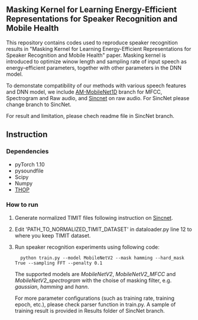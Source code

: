 ## Masking Kernel for Learning Energy-Efficient Representations for Speaker Recognition and Mobile Health

This repository contains codes used to reproduce speaker recognition results in "Masking Kernel for Learning Energy-Efficient Representations for Speaker Recognition and Mobile Health" paper.
Masking kernel is introduced to optimize winow length and sampling rate of input speech as energy-efficient parameters, together with other parameters in the DNN model.

To demonstate compatibility of our methods with various speech features and DNN model, we include [AM-MobileNet1D](https://github.com/joaoantoniocn/AM-MobileNet1D) branch for MFCC, Spectrogram and Raw audio, and [Sincnet](https://github.com/mravanelli/SincNet) on raw audio. For SincNet please change branch to SincNet.
  
For result and limitation, please chech readme file in SincNet branch.

## Instruction

### Dependencies
- pyTorch 1.10
- pysoundfile
- Scipy
- Numpy
- [THOP](https://github.com/Lyken17/pytorch-OpCounter)  

### How to run
1. Generate normalized TIMIT files following instruction on [Sincnet](https://github.com/mravanelli/SincNet).

2. Edit 'PATH_TO_NORMALIZED_TIMIT_DATASET' in dataloader.py line 12 to where you keep TIMIT dataset. 

3. Run speaker recognition experiments using following code:

         
         python train.py --model MobileNetV2 --mask hamming --hard_mask True --sampling FFT --penalty 0.1
         

   The supported models are *MobileNetV2*, *MobileNetV2_MFCC* and *MobileNetV2_spectrogram* with the choise of masking filter, e.g. *gaussian*, *hamming* and *hann*.

   For more parameter configurations (such as training rate, training epoch, etc.), please check parser function in train.py. 
   A sample of training result is provided in Results folder of SincNet branch. 


